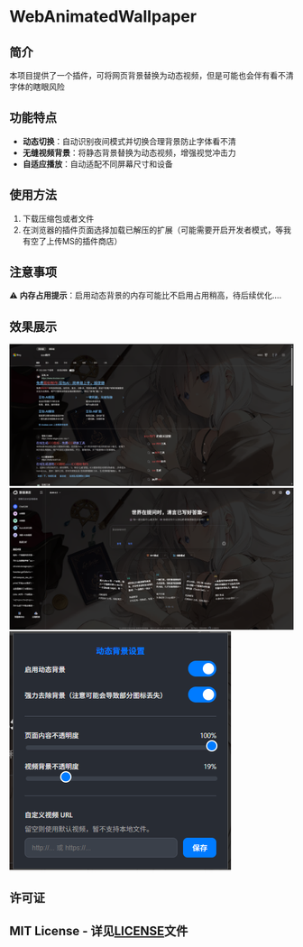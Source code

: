 
# WebAnimatedWallpaper
## 简介
本项目提供了一个插件，可将网页背景替换为动态视频，但是可能也会伴有看不清字体的瞎眼风险
## 功能特点
- **动态切换**：自动识别夜间模式并切换合理背景防止字体看不清
- **无缝视频背景**：将静态背景替换为动态视频，增强视觉冲击力
- **自适应播放**：自动适配不同屏幕尺寸和设备

## 使用方法
1. 下载压缩包或者文件
2. 在浏览器的插件页面选择加载已解压的扩展（可能需要开启开发者模式，等我有空了上传MS的插件商店）
## 注意事项
⚠️ **内存占用提示**：启用动态背景的内存可能比不启用占用稍高，待后续优化....
## 效果展示
![alt text](/img/image.png)
![alt text](/img/image-1.png)
![alt text](/img/image-2.png)
## 许可证
MIT License - 详见[LICENSE](LICENSE)文件
---
